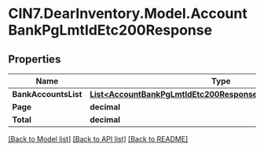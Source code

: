 # CIN7.DearInventory.Model.AccountBankPgLmtIdEtc200Response

## Properties

| Name                 | Type                                                                                                                              | Description | Notes      |
| -------------------- | --------------------------------------------------------------------------------------------------------------------------------- | ----------- | ---------- |
| **BankAccountsList** | [**List&lt;AccountBankPgLmtIdEtc200ResponseBankAccountsListInner&gt;**](AccountBankPgLmtIdEtc200ResponseBankAccountsListInner.md) |             | [optional] |
| **Page**             | **decimal**                                                                                                                       |             | [optional] |
| **Total**            | **decimal**                                                                                                                       |             | [optional] |

[[Back to Model list]](../README.md#documentation-for-models) [[Back to API list]](../README.md#documentation-for-api-endpoints) [[Back to README]](../README.md)

